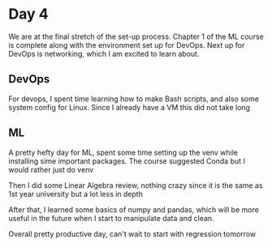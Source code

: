 # Day 4

We are at the final stretch of the set-up process. Chapter 1 of the ML course is complete along with the environment set up for DevOps. Next up for DevOps is networking, which I am excited to learn about.

## DevOps

For devops, I spent time learning how to make Bash scripts, and also some system config for Linux. Since I already have a VM this did not take long

## ML

A pretty hefty day for ML, spent some time setting up the venv while installing sime important packages. The course suggested Conda but I would rather just do venv

Then I did some Linear Algebra review, nothing crazy since it is the same as 1st year university but a lot less in depth

After that, I learned some basics of numpy and pandas, which will be more useful in the future when I start to manipulate data and clean.

Overall pretty productive day, can't wait to start with regression tomorrow
